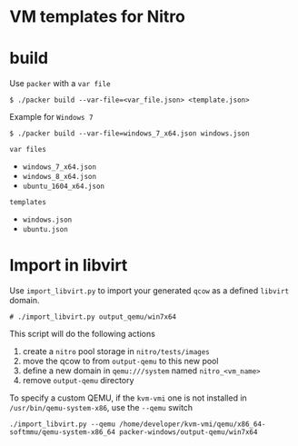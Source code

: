 # VM templates for Nitro


# build

Use `packer` with a `var file`
~~~
$ ./packer build --var-file=<var_file.json> <template.json>
~~~

Example for `Windows 7`
~~~
$ ./packer build --var-file=windows_7_x64.json windows.json
~~~

`var files`
- `windows_7_x64.json`
- `windows_8_x64.json`
- `ubuntu_1604_x64.json`

`templates`
- `windows.json`
- `ubuntu.json`

# Import in libvirt

Use `import_libvirt.py` to import your generated `qcow` as a defined 
`libvirt` domain.

~~~
# ./import_libvirt.py output_qemu/win7x64
~~~

This script will do the following actions
1. create a `nitro` pool storage in `nitro/tests/images`
2. move the qcow to from `output-qemu` to this new pool
2. define a new domain in `qemu:///system` named `nitro_<vm_name>`
3. remove `output-qemu` directory

To specify a custom QEMU, if the `kvm-vmi` one is not installed in `/usr/bin/qemu-system-x86`, 
use the `--qemu` switch
~~~
./import_libvirt.py --qemu /home/developer/kvm-vmi/qemu/x86_64-softmmu/qemu-system-x86_64 packer-windows/output-qemu/win7x64
~~~

